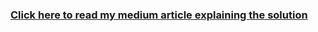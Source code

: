 ###  [Click here to read my medium article explaining the solution](https://medium.com/@jasmineabtahi/solving-a-complex-sql-challenge-on-hackerrank-15-days-of-learning-sql-7170d6be8100)		
